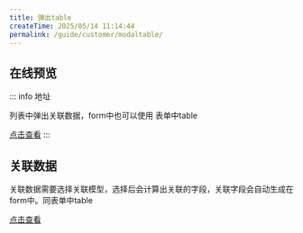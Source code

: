 ```yaml
---
title: 弹出table
createTime: 2025/05/14 11:14:44
permalink: /guide/customer/modaltable/
---
```

## 在线预览
::: info 地址

列表中弹出关联数据，form中也可以使用 表单中table

[点击查看](https://echoyl.com/antadmin/components/customer/modaltable)
:::


## 关联数据

关联数据需要选择关联模型，选择后会计算出关联的字段，关联字段会自动生成在form中。同表单中table

[点击查看](/doc/guide/customer/tableinform/#saformtable)